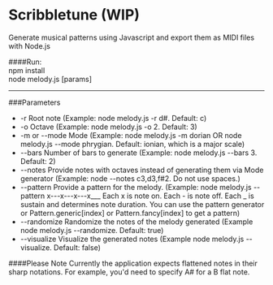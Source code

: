 Scribbletune (WIP)
==================
Generate musical patterns using Javascript and export them as MIDI files with Node.js

####Run:  
npm install  
node melody.js [params]

---

###Parameters
- -r Root note (Example: node melody.js -r d#. Default: c)
- -o Octave (Example: node melody.js -o 2. Default: 3)
- -m or --mode Mode (Example: node melody.js -m dorian OR node melody.js --mode phrygian. Default: ionian, which is a major scale)
- --bars Number of bars to generate (Example: node melody.js --bars 3. Default: 2)
- --notes Provide notes with octaves instead of generating them via Mode generator (Example: node --notes c3,d3,f#2. Do not use spaces.)
- --pattern Provide a pattern for the melody. (Example: node melody.js --pattern x---x---x---x___  Each x is note on. Each - is note off. Each _ is sustain and determines note duration. You can use the pattern generator or Pattern.generic[index] or Pattern.fancy[index] to get a pattern)
- --randomize Randomize the notes of the melody generated (Example node melody.js --randomize. Default: true)
- --visualize Visualize the generated notes (Example node melody.js --visualize. Default: false)

####Please Note
Currently the application expects flattened notes in their sharp notations. For example, you'd need to specify A# for a B flat note.